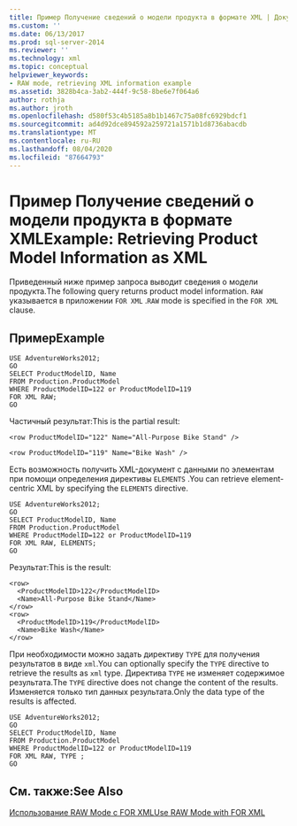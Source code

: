 ```yaml
---
title: Пример Получение сведений о модели продукта в формате XML | Документация Майкрософт
ms.custom: ''
ms.date: 06/13/2017
ms.prod: sql-server-2014
ms.reviewer: ''
ms.technology: xml
ms.topic: conceptual
helpviewer_keywords:
- RAW mode, retrieving XML information example
ms.assetid: 3828b4ca-3ab2-444f-9c58-8be6e7f064a6
author: rothja
ms.author: jroth
ms.openlocfilehash: d580f53c4b5185a8b1b1467c75a08fc6929bdcf1
ms.sourcegitcommit: ad4d92dce894592a259721a1571b1d8736abacdb
ms.translationtype: MT
ms.contentlocale: ru-RU
ms.lasthandoff: 08/04/2020
ms.locfileid: "87664793"
---
```

# <a name="example-retrieving-product-model-information-as-xml"></a><span data-ttu-id="807d7-102">Пример Получение сведений о модели продукта в формате XML</span><span class="sxs-lookup"><span data-stu-id="807d7-102">Example: Retrieving Product Model Information as XML</span></span>
  <span data-ttu-id="807d7-103">Приведенный ниже пример запроса выводит сведения о модели продукта.</span><span class="sxs-lookup"><span data-stu-id="807d7-103">The following query returns product model information.</span></span> <span data-ttu-id="807d7-104">`RAW` указывается в приложении `FOR XML` .</span><span class="sxs-lookup"><span data-stu-id="807d7-104">`RAW` mode is specified in the `FOR XML` clause.</span></span>  
  
## <a name="example"></a><span data-ttu-id="807d7-105">Пример</span><span class="sxs-lookup"><span data-stu-id="807d7-105">Example</span></span>  
  
```  
USE AdventureWorks2012;  
GO  
SELECT ProductModelID, Name  
FROM Production.ProductModel  
WHERE ProductModelID=122 or ProductModelID=119  
FOR XML RAW;  
GO  
```  
  
 <span data-ttu-id="807d7-106">Частичный результат:</span><span class="sxs-lookup"><span data-stu-id="807d7-106">This is the partial result:</span></span>  
  
 `<row ProductModelID="122" Name="All-Purpose Bike Stand" />`  
  
 `<row ProductModelID="119" Name="Bike Wash" />`  
  
 <span data-ttu-id="807d7-107">Есть возможность получить XML-документ с данными по элементам при помощи определения директивы `ELEMENTS` .</span><span class="sxs-lookup"><span data-stu-id="807d7-107">You can retrieve element-centric XML by specifying the `ELEMENTS` directive.</span></span>  
  
```  
USE AdventureWorks2012;  
GO  
SELECT ProductModelID, Name  
FROM Production.ProductModel  
WHERE ProductModelID=122 or ProductModelID=119  
FOR XML RAW, ELEMENTS;  
GO  
```  
  
 <span data-ttu-id="807d7-108">Результат:</span><span class="sxs-lookup"><span data-stu-id="807d7-108">This is the result:</span></span>  
  
```  
<row>  
  <ProductModelID>122</ProductModelID>  
  <Name>All-Purpose Bike Stand</Name>  
</row>  
<row>  
  <ProductModelID>119</ProductModelID>  
  <Name>Bike Wash</Name>  
</row>  
```  
  
 <span data-ttu-id="807d7-109">При необходимости можно задать директиву `TYPE` для получения результатов в виде `xml`.</span><span class="sxs-lookup"><span data-stu-id="807d7-109">You can optionally specify the `TYPE` directive to retrieve the results as `xml` type.</span></span> <span data-ttu-id="807d7-110">Директива `TYPE` не изменяет содержимое результата.</span><span class="sxs-lookup"><span data-stu-id="807d7-110">The `TYPE` directive does not change the content of the results.</span></span> <span data-ttu-id="807d7-111">Изменяется только тип данных результата.</span><span class="sxs-lookup"><span data-stu-id="807d7-111">Only the data type of the results is affected.</span></span>  
  
```  
USE AdventureWorks2012;  
GO  
SELECT ProductModelID, Name  
FROM Production.ProductModel  
WHERE ProductModelID=122 or ProductModelID=119  
FOR XML RAW, TYPE ;  
GO  
```  
  
## <a name="see-also"></a><span data-ttu-id="807d7-112">См. также:</span><span class="sxs-lookup"><span data-stu-id="807d7-112">See Also</span></span>  
 [<span data-ttu-id="807d7-113">Использование RAW Mode с FOR XML</span><span class="sxs-lookup"><span data-stu-id="807d7-113">Use RAW Mode with FOR XML</span></span>](use-raw-mode-with-for-xml.md)  
  
  
